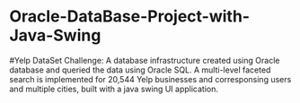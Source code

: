 # Oracle-DataBase-Project-with-Java-Swing
#Yelp DataSet Challenge: A database infrastructure created using Oracle database and queried the data using Oracle SQL. A multi-level faceted search is implemented for 20,544 Yelp businesses and corresponsing users and multiple cities, built with a java swing UI application.
